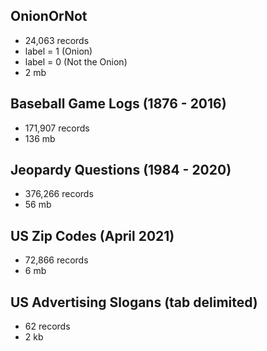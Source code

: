 
## OnionOrNot
- 24,063 records
- label = 1 (Onion)
- label = 0 (Not the Onion)
- 2 mb

## Baseball Game Logs (1876 - 2016)
- 171,907 records
- 136 mb

## Jeopardy Questions (1984 - 2020)
- 376,266 records
- 56 mb

## US Zip Codes (April 2021)
- 72,866 records
- 6 mb

## US Advertising Slogans (tab delimited)
- 62 records
- 2 kb
